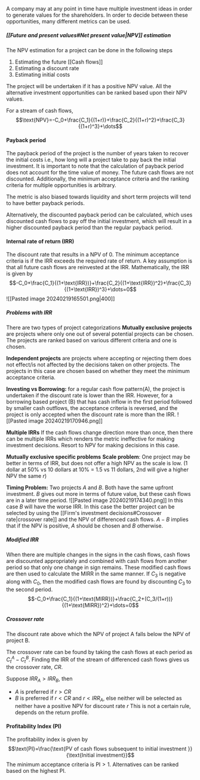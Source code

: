 A company may at any point in time have multiple investment ideas in order to generate values for the shareholders. In order to decide between these opportunities, many different metrics can be used.

##### [[Future and present values#Net present value|NPV]] estimation
The NPV estimation for a project can be done in the following steps
1. Estimating the future [[Cash flows]]
2. Estimating a discount rate
3. Estimating initial costs

The project will be undertaken if it has a positive NPV value. All the alternative investment opportunities can be ranked based upon their NPV values. 

For a stream of cash flows, $$\text{NPV}=-C_0+\frac{C_1}{(1+r)}+\frac{C_2}{(1+r)^2}+\frac{C_3}{(1+r)^3}+\dots$$
#### Payback period
The payback period of the project is the number of years taken to recover the initial costs i.e., how long will a project take to pay back the initial investment. It is important to note that the calculation of payback period does not account for the time value of money. The future cash flows are not discounted. Additionally, the minimum acceptance criteria and the ranking criteria for multiple opportunities is arbitrary. 

The metric is also biased towards liquidity and short term projects will tend to have better payback periods. 

Alternatively, the discounted payback period can be calculated, which uses discounted cash flows to pay off the initial investment, which will result in a higher discounted payback period than the regular payback period.

#### Internal rate of return (IRR)
The discount rate that results in a NPV of 0. The minimum acceptance criteria is if the IRR exceeds the required rate of return. A key assumption is that all future cash flows are reinvested at the IRR. Mathematically, the IRR is given by $$-C_0+\frac{C_1}{(1+\text{IRR})}+\frac{C_2}{(1+\text{IRR})^2}+\frac{C_3}{(1+\text{IRR})^3}+\dots=0$$![[Pasted image 20240219165501.png|400]]
##### Problems with IRR
There are two types of project categorizations
**Mutually exclusive projects** are projects where only one out of several potential projects can be chosen. The projects are ranked based on various different criteria and one is chosen.

**Independent projects** are projects where accepting or rejecting them does not effect/is not affected by the decisions taken on other projects. The projects in this case are chosen based on whether they meet the minimum acceptance criteria.

**Investing vs Borrowing:** for a regular cash flow pattern(A), the project is undertaken if the discount rate is lower than the IRR. However, for a borrowing based project (B) that has cash inflow in the first period followed by smaller cash outflows, the acceptance criteria is reversed, and the project is only accepted when the discount rate is more than the IRR. 
![[Pasted image 20240219170946.png]]

**Multiple IRRs** If the cash flows change direction more than once, then there can be multiple IRRs which renders the metric ineffective for making investment decisions. Resort to NPV for making decisions in this case. 

**Mutually exclusive specific problems**
**Scale problem**: One project may be better in terms of IRR, but does not offer a high NPV as the scale is low. (1 dollar at 50% vs 10 dollars at 10% = 1.5 vs 11 dollars, 2nd will give a  higher NPV the same $r$)

**Timing Problem:** Two projects $A$ and $B$. Both have the same upfront investment. $B$ gives out more in terms of future value, but these cash flows are in a later time period. ![[Pasted image 20240219174340.png]]
In this case $B$ will have the worse IRR. In this case the better project can be selected by using the [[Firm's investment decisions#Crossover rate|crossover rate]] and the NPV of differenced cash flows. $A-B$ implies that if the NPV is positive, $A$ should be chosen and $B$ otherwise. 

##### Modified IRR
When there are multiple changes in the signs in the cash flows, cash flows are discounted appropriately and combined with cash flows from another period so that only one change in sign remains. These modified cash flows are then used to calculate the MIRR in the same manner. If $C_3$ is negative along with $C_0$, then the modified cash flows are found by discounting $C_3$ to the second period.
$$-C_0+\frac{C_1}{(1+\text{MIRR})}+\frac{C_2+(C_3/(1+r))}{(1+\text{MIRR})^2}+\dots=0$$

##### Crossover rate
The discount rate above which the NPV of project A falls below the NPV of project B. 

The crossover rate can be found by taking the cash flows at each period as $C_t^A-C_t^B$. Finding the IRR of the stream of differenced cash flows gives us the crossover rate, $CR$.

Suppose $IRR_A>IRR_B$, then
- $A$ is preferred if $r>CR$
- $B$ is preferred if $r<CR$
and $r<IRR_A$, else neither will be selected as neither have a positive NPV for discount rate $r$
This is not a certain rule, depends on the return profile.
#### Profitability Index (PI)
The profitability index is given by $$\text{PI}=\frac{\text{PV of cash flows subsequent to initial investment }}{\text{Initial investment}}$$
The minimum acceptance criteria is $\text{PI}>1$. Alternatives can be ranked based on the highest PI.


